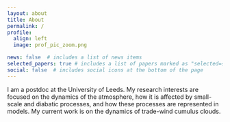 ```yaml
---
layout: about
title: About
permalink: /
profile:
  align: left
  image: prof_pic_zoom.png

news: false  # includes a list of news items
selected_papers: true # includes a list of papers marked as "selected={true}"
social: false  # includes social icons at the bottom of the page
---
```


I am a postdoc at the University of Leeds.
My research interests are focused on the dynamics of the atmosphere, how it is affected by small-scale and diabatic processes, and how these processes are represented in models.
My current work is on the dynamics of trade-wind cumulus clouds.
